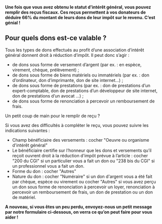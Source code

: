 **Une fois que vous avez obtenu le statut d’intérêt général, vous pouvez remplir des reçus fiscaux. Ces reçus permettent à vos donateurs de déduire 66% du montant de leurs dons de leur impôt sur le revenu. C’est génial !**


## Pour quels dons est-ce valable ?

Tous les types de dons effectués au profit d’une association d’intérêt général donnent droit à réduction d’impôt. Il peut donc s’agir : 

* de dons sous forme de versement d’argent (par ex. : en espèce, virement, chèque, prélèvement) ;
* de dons sous forme de biens matériels ou immatériels (par ex. : don d’ordinateur, don d’imprimante, don de site internet…) ; 
* de dons sous forme de prestations (par ex. : don de prestations d’un expert-comptable, don de prestations d’un développeur de site internet, don de prestations d’un avocat …) ;
* de dons sous forme de renonciation à percevoir un remboursement de frais. 


Un petit coup de main pour le remplir de reçu ? 

Si vous avez des difficultés à compléter le reçu, vous pouvez suivre les indications suivantes : 

* Champ bénéficiaire des versements : cocher "Oeuvre ou organisme d'intérêt général"
* Le bénéficiaire certifie sur l’honneur que les dons et versements qu’il reçoit ouvrent droit à la réduction d'impôt prévue à l’article : cocher "200 du CGI" si un particulier vous a fait un don ou "238 bis du CGI" si un professionnel vous a fait un don. 
* Forme du don : cocher "Autres"
* Nature du don : cocher "Numéraire" si un don d'argent vous a été fait par chèque, espèce ou virement ou cocher "Autres" si vous avez perçu un don sous forme de renonciation à percevoir un loyer, renonciation à percevoir un remboursement de frais, un don de prestation ou un don de matériel.


**A nouveau, si vous êtes un peu perdu, envoyez-nous un petit message par notre formulaire ci-dessous, on verra ce qu’on peut faire pour vous aider !**
